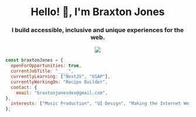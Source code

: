 
<h1 align="center">Hello! 👋, I'm Braxton Jones</h1>
<h3 align="center">I build accessible, inclusive and unique experiences for the web.</h3>
<p align="center">
  <a href="https://skillicons.dev">
    <img src="https://skillicons.dev/icons?i=react,css,figma,nodejs,vscode,webpack,vite,sass,postman,mongodb" />
  </a>
</p>

```javascript
const braxtonJones = {
  openForOpportunities: true,
  currentJobTitle: "____",
  currentlyLearning: ["NextJS", "GSAP"],
  currentlyWorkingOn: "Recipe Builder",
  contact: {
    email: "braxtonjonesdev@gmail.com",
},
  interests: ["Music Production", "UI Design", "Making the Internet Weird Again"],
};
```





